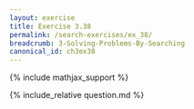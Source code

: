 ```yaml
---
layout: exercise
title: Exercise 3.38
permalink: /search-exercises/ex_38/
breadcrumb: 3-Solving-Problems-By-Searching
canonical_id: ch3ex38
---
```


{% include mathjax_support %}
<div id="hiddden">{% include_relative question.md %}</div>